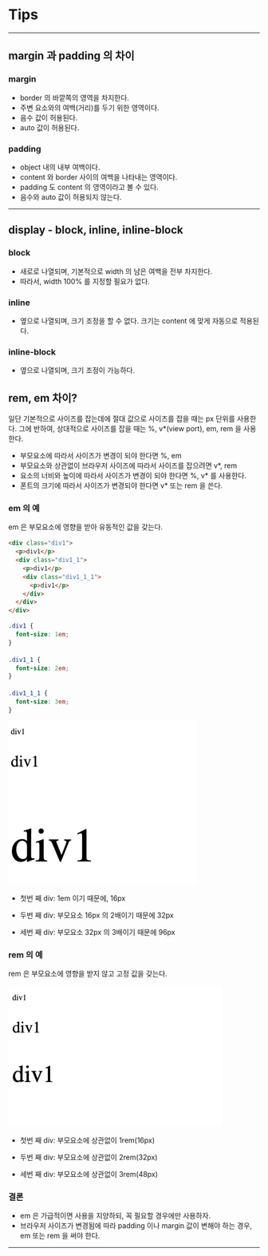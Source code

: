 # Tips

---

## margin 과 padding 의 차이

### margin

- border 의 바깥쪽의 영역을 차지한다.
- 주변 요소와의 여백(거리)를 두기 위한 영역이다.
- 음수 값이 허용된다.
- auto 값이 허용된다.

### padding

- object 내의 내부 여백이다.
- content 와 border 사이의 여백을 나타내는 영역이다.
- padding 도 content 의 영역이라고 볼 수 있다.
- 음수와 auto 값이 허용되지 않는다.

---

## display - block, inline, inline-block

### block

- 새로로 나열되며, 기본적으로 width 의 남은 여백을 전부 차지한다.
- 따라서, width 100% 를 지정할 필요가 없다.

### inline

- 옆으로 나열되며, 크기 조정을 할 수 없다. 크기는 content 에 맞게 자동으로 적용된다.

### inline-block

- 옆으로 나열되며, 크기 조정이 가능하다.

## rem, em 차이?

일단 기본적으로 사이즈를 잡는데에 절대 값으로 사이즈를 잡을 때는 px 단위를 사용한다.
그에 반하여, 상대적으로 사이즈를 잡을 때는 %, v\*(view port), em, rem 을 사용한다.

- 부모요소에 따라서 사이즈가 변경이 되야 한다면 %, em
- 부모요소와 상관없이 브라우저 사이즈에 따라서 사이즈를 잡으려면 v\*, rem
- 요소의 너비와 높이에 따라서 사이즈가 변경이 되야 한다면 %, v\* 를 사용한다.
- 폰트의 크기에 따라서 사이즈가 변경되야 한다면 v\* 또는 rem 을 쓴다.

### em 의 예

em 은 부모요소에 영향을 받아 유동적인 값을 갖는다.

```html
<div class="div1">
  <p>div1</p>
  <div class="div1_1">
    <p>div1</p>
    <div class="div1_1_1">
      <p>div1</p>
    </div>
  </div>
</div>
```

```css
.div1 {
  font-size: 1em;
}

.div1_1 {
  font-size: 2em;
}

.div1_1_1 {
  font-size: 3em;
}
```

![em](/asset/css/em.png)

- 첫번 째 div: 1em 이기 때문에, 16px

- 두번 째 div: 부모요소 16px 의 2배이기 때문에 32px

- 세번 째 div: 부모요소 32px 의 3배이기 때문에 96px

### rem 의 예

rem 은 부모요소에 영향을 받지 않고 고정 값을 갖는다.

![em](/asset/css/rem.png)

- 첫번 째 div: 부모요소에 상관없이 1rem(16px)

- 두번 째 div: 부모요소에 상관없이 2rem(32px)

- 세번 째 div: 부모요소에 상관없이 3rem(48px)

### 결론

- em 은 가급적이면 사용을 지양하되, 꼭 필요할 경우에만 사용하자.
- 브라우저 사이즈가 변경됨에 따라 padding 이나 margin 값이 변해야 하는 경우,
  em 또는 rem 을 써야 한다.

---
